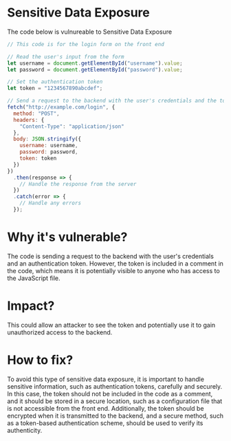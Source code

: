# Sensitive Data Exposure

The code below is vulnureable to Sensitive Data Exposure

```javascript
// This code is for the login form on the front end

// Read the user's input from the form
let username = document.getElementById("username").value;
let password = document.getElementById("password").value;

// Set the authentication token
let token = "1234567890abcdef";

// Send a request to the backend with the user's credentials and the token
fetch("http://example.com/login", {
  method: "POST",
  headers: {
    "Content-Type": "application/json"
  },
  body: JSON.stringify({
    username: username,
    password: password,
    token: token
  })
})
  .then(response => {
    // Handle the response from the server
  })
  .catch(error => {
    // Handle any errors
  });
```

# Why it's vulnerable?
The code is sending a request to the backend with the user's credentials and an authentication token. However, the token is included in a comment in the code, which means it is potentially visible to anyone who has access to the JavaScript file.

# Impact?
This could allow an attacker to see the token and potentially use it to gain unauthorized access to the backend.

# How to fix?
To avoid this type of sensitive data exposure, it is important to handle sensitive information, such as authentication tokens, carefully and securely. In this case, the token should not be included in the code as a comment, and it should be stored in a secure location, such as a configuration file that is not accessible from the front end. Additionally, the token should be encrypted when it is transmitted to the backend, and a secure method, such as a token-based authentication scheme, should be used to verify its authenticity.

